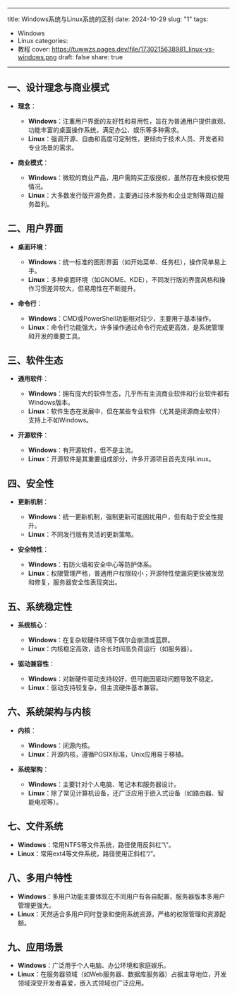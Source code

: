 
---
title: Windows系统与Linux系统的区别
date: 2024-10-29
slug: "1"
tags:
  - Windows
  - Linux
categories:
  - 教程
cover: https://tuwwzs.pages.dev/file/1730215638981_linux-vs-windows.png
draft: false
share: true
---

## 一、设计理念与商业模式

- **理念**：
  - **Windows**：注重用户界面的友好性和易用性，旨在为普通用户提供直观、功能丰富的桌面操作系统，满足办公、娱乐等多种需求。
  - **Linux**：强调开源、自由和高度可定制性，更倾向于技术人员、开发者和专业场景的需求。

- **商业模式**：
  - **Windows**：微软的商业产品，用户需购买正版授权，虽然存在未授权使用情况。
  - **Linux**：大多数发行版开源免费，主要通过技术服务和企业定制等周边服务盈利。

## 二、用户界面

- **桌面环境**：
  - **Windows**：统一标准的图形界面（如开始菜单、任务栏），操作简单易上手。
  - **Linux**：多种桌面环境（如GNOME、KDE），不同发行版的界面风格和操作习惯差异较大，但易用性在不断提升。

- **命令行**：
  - **Windows**：CMD或PowerShell功能相对较少，主要用于基本操作。
  - **Linux**：命令行功能强大，许多操作通过命令行完成更高效，是系统管理和开发的重要工具。

## 三、软件生态

- **通用软件**：
  - **Windows**：拥有庞大的软件生态，几乎所有主流商业软件和行业软件都有Windows版本。
  - **Linux**：软件生态在发展中，但在某些专业软件（尤其是闭源商业软件）支持上不如Windows。

- **开源软件**：
  - **Windows**：有开源软件，但不是主流。
  - **Linux**：开源软件是其重要组成部分，许多开源项目首先支持Linux。

## 四、安全性

- **更新机制**：
  - **Windows**：统一更新机制，强制更新可能困扰用户，但有助于安全性提升。
  - **Linux**：不同发行版有灵活的更新策略。

- **安全特性**：
  - **Windows**：有防火墙和安全中心等防护体系。
  - **Linux**：权限管理严格，普通用户权限较小；开源特性使漏洞更快被发现和修复，服务器安全性表现突出。

## 五、系统稳定性

- **系统核心**：
  - **Windows**：在复杂软硬件环境下偶尔会崩溃或蓝屏。
  - **Linux**：内核稳定高效，适合长时间高负荷运行（如服务器）。

- **驱动兼容性**：
  - **Windows**：对新硬件驱动支持较好，但可能因驱动问题导致不稳定。
  - **Linux**：驱动支持较复杂，但主流硬件基本兼容。

## 六、系统架构与内核

- **内核**：
  - **Windows**：闭源内核。
  - **Linux**：开源内核，遵循POSIX标准，Unix应用易于移植。

- **系统架构**：
  - **Windows**：主要针对个人电脑、笔记本和服务器设计。
  - **Linux**：除了常见计算机设备，还广泛应用于嵌入式设备（如路由器、智能电视等）。

## 七、文件系统

- **Windows**：常用NTFS等文件系统，路径使用反斜杠“\”。
- **Linux**：常用ext4等文件系统，路径使用正斜杠“/”。

## 八、多用户特性

- **Windows**：多用户功能主要体现在不同用户有各自配置，服务器版本多用户管理更强大。
- **Linux**：天然适合多用户同时登录和使用系统资源，严格的权限管理和资源配额。

## 九、应用场景

- **Windows**：广泛用于个人电脑、办公环境和家庭娱乐。
- **Linux**：在服务器领域（如Web服务器、数据库服务器）占据主导地位，开发领域深受开发者喜爱，嵌入式领域也广泛应用。
